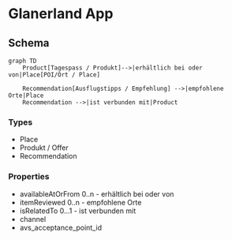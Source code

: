 # Glanerland App


## Schema

``` mermaid
graph TD
    Product[Tagespass / Produkt]-->|erhältlich bei oder von|Place[POI/Ort / Place]

    Recommendation[Ausflugstipps / Empfehlung] -->|empfohlene Orte|Place
    Recommendation -->|ist verbunden mit|Product
```

### Types

* Place
* Produkt / Offer
* Recommendation

### Properties

* availableAtOrFrom 0..n - erhältlich bei oder von
* itemReviewed 0..n - empfohlene Orte
* isRelatedTo 0...1 - ist verbunden mit 
* channel
* avs_acceptance_point_id